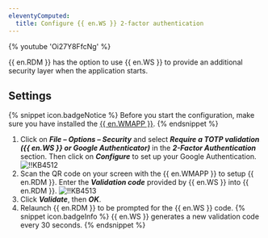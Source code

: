 ```yaml
---
eleventyComputed:
  title: Configure {{ en.WS }} 2-factor authentication
---
```

{% youtube 'Oi27Y8FfcNg' %}

{{ en.RDM }} has the option to use {{ en.WS }} to provide an additional security layer when the application starts.

## Settings

{% snippet icon.badgeNotice %}
Before you start the configuration, make sure you have installed the [{{ en.WMAPP  }}](https://devolutions.net/authenticator).
{% endsnippet %}

1. Click on ***File – Options – Security*** and select ***Require a TOTP validation ({{ en.WS }} or Google Authenticator)*** in the ***2-Factor Authentication*** section. Then click on ***Configure*** to set up your Google Authentication.
![!!KB4512](https://cdnweb.devolutions.net/docs/en/kb/KB4512.png)
1. Scan the QR code on your screen with the {{ en.WMAPP }} to setup {{ en.RDM }}. Enter the ***Validation code*** provided by {{ en.WS }} into {{ en.RDM }}.
![!!KB4513](https://cdnweb.devolutions.net/docs/en/kb/KB4513.png)
1. Click ***Validate***, then ***OK***.
1. Relaunch {{ en.RDM }} to be prompted for the {{ en.WS }} code.
{% snippet icon.badgeInfo %}
{{ en.WS }} generates a new validation code every 30 seconds.
{% endsnippet %}
